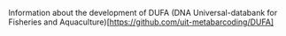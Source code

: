 Information about the development of DUFA (DNA Universal-databank for Fisheries and Aquaculture)[https://github.com/uit-metabarcoding/DUFA]
